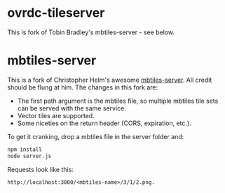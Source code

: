 ovrdc-tileserver
==============

This is fork of Tobin Bradley's mbtiles-server - see below.

mbtiles-server
==============

This is a fork of Christopher Helm's awesome [mbtiles-server](https://github.com/chelm/mbtiles-server). All credit should be flung at him. The changes in this fork are:

* The first path argument is the mbtiles file, so multiple mbtiles tile sets can be served with the same service.
* Vector tiles are supported.
* Some niceties on the return header (CORS, expiration, etc.).

To get it cranking, drop a mbtiles file in the server folder and:

``` bash
npm install
node server.js
```

Requests look like this:

``` text
http://localhost:3000/<mbtiles-name>/3/1/2.png.
```
